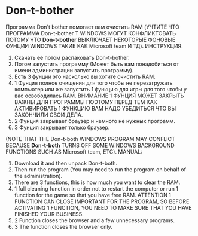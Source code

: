# Don-t-bother
Программа Don't bother помогает вам очистить RAM
(УЧТИТЕ ЧТО ПРОГРАММА Don-t-bother Т WINDOWS МОГУТ КОНФЛИКТОВАТЬ ПОТОМУ ЧТО **Don-t-bother** ВЫКЛЮЧАЕТ НЕКОТОРЫЕ ФОНОВЫЕ ФУНЦИИ WINDOWS ТАКИЕ КАК Microsoft team И ТД).
ИНСТРУКЦИЯ:

1. Скачать её потом распаковать Don-t-bother.
2. Потом запустить программу (Может быть вам понадобиться от имени администрации запустить программу).
3. Есть 3 фунции это насколько вы хотите очистить RAM.
4. 1 Фунция полное очищения для того чтобы не перезагружать компьютер или же запустить 1 функцию для игры для того чтобы у вас освободилась RAM. ВНИМАНИЕ 1 ФУНЦИЯ МОЖЕТ ЗАКРЫТЬ ВАЖНЫ ДЛЯ ПРОГРАММЫ ПОЭТОМУ ПЕРЕД ТЕМ КАК АКТИВИРОВАТЬ 1 ФУНКЦИЮ ВАМ НАДО УБЕДИТЬСЯ ЧТО ВЫ ЗАКОНЧИЛИ СВОИ ДЕЛА.
5. 2 Фунция закрывает браузер и немного не нужных программ.
6. 3 Фунция закрывает только браузер.


(NOTE THAT THE Don-t-both WINDOWS PROGRAM MAY CONFLICT BECAUSE **Don-t-both** TURNS OFF SOME WINDOWS BACKGROUND FUNCTIONS SUCH AS Microsoft team, ETC).
MANUAL:

1. Download it and then unpack Don-t-both.
2. Then run the program (You may need to run the program on behalf of the administration).
3. There are 3 functions, this is how much you want to clear the RAM.
4. 1 full cleaning function in order not to restart the computer or run 1 function for the game so that you have free RAM. ATTENTION 1 FUNCTION CAN CLOSE IMPORTANT FOR THE PROGRAM, SO BEFORE ACTIVATING 1 FUNCTION, YOU NEED TO MAKE SURE THAT YOU HAVE FINISHED YOUR BUSINESS.
5. 2 Function closes the browser and a few unnecessary programs.
6. 3 The function closes the browser only.

